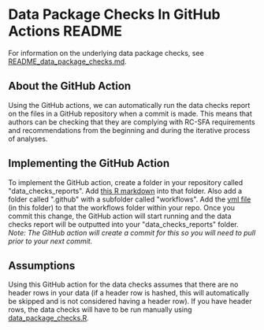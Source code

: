 # Data Package Checks In GitHub Actions README

For information on the underlying data package checks, see [README_data_package_checks.md](https://github.com/river-corridors-sfa/rcsfa-data_processing_for_publication/blob/main/Data_Package_Validation/README_data_package_checks.md). 

## About the GitHub Action
Using the GitHub actions, we can automatically run the data checks report on the files in a GitHub repository when a commit is made. This means that authors can be checking that they are complying with RC-SFA requirements and recommendations from the beginning and during the iterative process of analyses. 

## Implementing the GitHub Action
To implement the GitHub action, create a folder in your repository called "data_checks_reports". Add [this R markdown](https://github.com/river-corridors-sfa/rcsfa-data_processing_for_publication/blob/main/Data_Package_Validation/functions/checks_report.Rmd) into that folder. Also add a folder called ".github" with a subfolder called "workflows". Add the [yml file](https://github.com/river-corridors-sfa/rcsfa-data_processing_for_publication/blob/main/Data_Package_Validation/data_package_checks_github_action/data-quality-check.yml) (in this folder) to that the workflows folder within your repo. Once you commit this change, the GitHub action will start running and the data checks report will be outputted into your "data_checks_reports" folder. *Note: The GitHub action will create a commit for this so you will need to pull prior to your next commit.*

## Assumptions
Using this GitHub action for the data checks assumes that there are no header rows in your data (if a header row is hashed, this will automatically be skipped and is not considered having a header row). If you have header rows, the data checks will have to be run manually using [data_package_checks.R](https://github.com/river-corridors-sfa/rcsfa-data_processing_for_publication/blob/main/Data_Package_Validation/data_package_checks.R).
